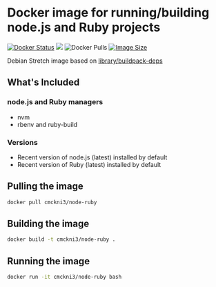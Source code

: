 # Docker image for running/building node.js and Ruby projects

[![Docker Status](https://img.shields.io/badge/docker-ready-blue.svg)](https://registry.hub.docker.com/u/cmckni3/node-ruby) [![](https://images.microbadger.com/badges/image/cmckni3/node-ruby.svg)](https://microbadger.com/images/cmckni3/node-ruby "Get your own image badge on microbadger.com")
![Docker Pulls](https://img.shields.io/docker/pulls/cmckni3/node-ruby?label=Docker%20Hub%20Image%20Pulls)
[![Image Size](https://img.shields.io/docker/image-size/cmckni3/node-ruby/latest)](https://registry.hub.docker.com/u/cmckni3/node-ruby)

Debian Stretch image based on [library/buildpack-deps](https://github.com/docker-library/buildpack-deps)

## What's Included

### node.js and Ruby managers

* nvm
* rbenv and ruby-build

### Versions

* Recent version of node.js (latest) installed by default
* Recent version of Ruby (latest) installed by default

## Pulling the image

```sh
docker pull cmckni3/node-ruby
```

## Building the image

```sh
docker build -t cmckni3/node-ruby .
```

## Running the image

```sh
docker run -it cmckni3/node-ruby bash
```
